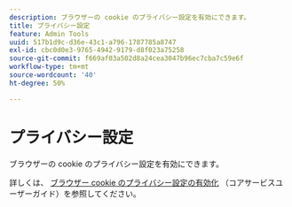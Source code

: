 ```yaml
---
description: ブラウザーの cookie のプライバシー設定を有効にできます。
title: プライバシー設定
feature: Admin Tools
uuid: 517b1d9c-d36e-43c1-a796-1787785a8747
exl-id: cbc0d0e3-9765-4942-9179-d8f023a75258
source-git-commit: f669af03a502d8a24cea3047b96ec7cba7c59e6f
workflow-type: tm+mt
source-wordcount: '40'
ht-degree: 50%

---
```


# プライバシー設定

ブラウザーの cookie のプライバシー設定を有効にできます。

詳しくは、 [ブラウザー cookie のプライバシー設定の有効化](https://experienceleague.adobe.com/docs/core-services/interface/ec-cookies/browser-cookie-settings.html) （コアサービスユーザーガイド）を参照してください。
